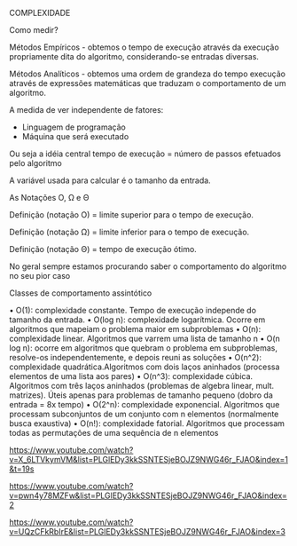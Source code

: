 COMPLEXIDADE

Como medir?

Métodos Empíricos - obtemos o tempo de execução através da execução propriamente dita do algoritmo, considerando-se entradas diversas.

Métodos Analíticos - obtemos uma ordem de grandeza do tempo execução através de expressões matemáticas que traduzam o comportamento de um algoritmo.


A medida de ver independente de fatores:
 - Linguagem de programação 
 - Máquina que será executado

Ou seja a idéia central
tempo de execução = número de passos efetuados pelo algoritmo


A variável usada para calcular é o tamanho da entrada.


As Notações O, Ω e Θ

Definição (notação O)  =  limite superior para o tempo de execução.

Definição (notação Ω)  =  limite inferior para o tempo de execução.

Definição (notação Θ)  =  tempo de execução ótimo.

No geral sempre estamos procurando saber o comportamento do algoritmo no seu pior caso


Classes de comportamento assintótico

• O(1): complexidade constante. Tempo de execução independe do tamanho da entrada.
• O(log n): complexidade logarítmica. Ocorre em algoritmos que mapeiam o problema maior em subproblemas
• O(n): complexidade linear. Algoritmos que varrem uma lista de tamanho n
• O(n log n): ocorre em algoritmos que quebram o problema em subproblemas, resolve-os independentemente, e depois reuni as soluções
• O(n^2): complexidade quadrática.Algoritmos com dois laços aninhados (processa elementos de uma lista aos pares)
• O(n^3): complexidade cúbica. Algoritmos com três laços aninhados (problemas de algebra linear, mult. matrizes). Úteis apenas para problemas de tamanho pequeno (dobro da entrada = 8x tempo)
• O(2^n): complexidade exponencial. Algoritmos que processam subconjuntos de um conjunto com n elementos (normalmente busca exaustiva)
• O(n!): complexidade fatorial. Algoritmos que processam todas as permutações de uma sequência de n elementos


https://www.youtube.com/watch?v=X_6LTVkymVM&list=PLGlEDy3kkSSNTESjeBOJZ9NWG46r_FJAO&index=1&t=19s

https://www.youtube.com/watch?v=pwn4y78MZFw&list=PLGlEDy3kkSSNTESjeBOJZ9NWG46r_FJAO&index=2

https://www.youtube.com/watch?v=UQzCFkRbIrE&list=PLGlEDy3kkSSNTESjeBOJZ9NWG46r_FJAO&index=3